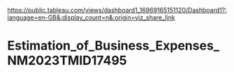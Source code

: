 https://public.tableau.com/views/dashboard1_16969165151120/Dashboard1?:language=en-GB&:display_count=n&:origin=viz_share_link
# Estimation_of_Business_Expenses_NM2023TMID17495
